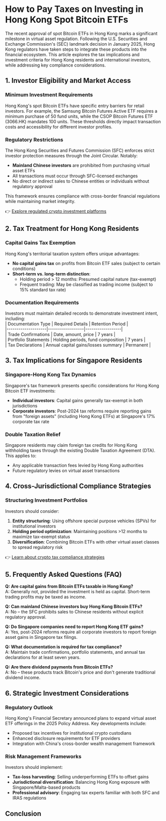 # How to Pay Taxes on Investing in Hong Kong Spot Bitcoin ETFs  

The recent approval of spot Bitcoin ETFs in Hong Kong marks a significant milestone in virtual asset regulation. Following the U.S. Securities and Exchange Commission's (SEC) landmark decision in January 2025, Hong Kong regulators have taken steps to integrate these products into the financial ecosystem. This article explores the tax implications and investment criteria for Hong Kong residents and international investors, while addressing key compliance considerations.  

## 1. Investor Eligibility and Market Access  

### Minimum Investment Requirements  
Hong Kong's spot Bitcoin ETFs have specific entry barriers for retail investors. For example, the Samsung Bitcoin Futures Active ETF requires a minimum purchase of 50 fund units, while the CSOP Bitcoin Futures ETF (3066.HK) mandates 100 units. These thresholds directly impact transaction costs and accessibility for different investor profiles.  

### Regulatory Restrictions  
The Hong Kong Securities and Futures Commission (SFC) enforces strict investor protection measures through the Joint Circular. Notably:  
- **Mainland Chinese investors** are prohibited from purchasing virtual asset ETFs  
- All transactions must occur through SFC-licensed exchanges  
- No direct or indirect sales to Chinese entities or individuals without regulatory approval  

This framework ensures compliance with cross-border financial regulations while maintaining market integrity.  

👉 [Explore regulated crypto investment platforms](https://bit.ly/okx-bonus)  

## 2. Tax Treatment for Hong Kong Residents  

### Capital Gains Tax Exemption  
Hong Kong's territorial taxation system offers unique advantages:  
- **No capital gains tax** on profits from Bitcoin ETF sales (subject to certain conditions)  
- **Short-term vs. long-term distinction**:  
  - Holding period > 12 months: Presumed capital nature (tax-exempt)  
  - Frequent trading: May be classified as trading income (subject to 15% standard tax rate)  

### Documentation Requirements  
Investors must maintain detailed records to demonstrate investment intent, including:  
| Documentation Type | Required Details | Retention Period |  
|--------------------|------------------|------------------|  
| Trade Confirmations | Date, amount, price | 7 years |  
| Portfolio Statements | Holding periods, fund composition | 7 years |  
| Tax Declarations | Annual capital gains/losses summary | Permanent |  

## 3. Tax Implications for Singapore Residents  

### Singapore-Hong Kong Tax Dynamics  
Singapore's tax framework presents specific considerations for Hong Kong Bitcoin ETF investments:  
- **Individual investors**: Capital gains generally tax-exempt in both jurisdictions  
- **Corporate investors**: Post-2024 tax reforms require reporting gains from "foreign assets" (including Hong Kong ETFs) at Singapore's 17% corporate tax rate  

### Double Taxation Relief  
Singapore residents may claim foreign tax credits for Hong Kong withholding taxes through the existing Double Taxation Agreement (DTA). This applies to:  
- Any applicable transaction fees levied by Hong Kong authorities  
- Future regulatory levies on virtual asset transactions  

## 4. Cross-Jurisdictional Compliance Strategies  

### Structuring Investment Portfolios  
Investors should consider:  
1. **Entity structuring**: Using offshore special purpose vehicles (SPVs) for institutional investors  
2. **Holding period optimization**: Maintaining positions >12 months to maximize tax-exempt status  
3. **Diversification**: Combining Bitcoin ETFs with other virtual asset classes to spread regulatory risk  

👉 [Learn about crypto tax compliance strategies](https://bit.ly/okx-bonus)  

## 5. Frequently Asked Questions (FAQ)  

**Q: Are capital gains from Bitcoin ETFs taxable in Hong Kong?**  
A: Generally not, provided the investment is held as capital. Short-term trading profits may be taxed as income.  

**Q: Can mainland Chinese investors buy Hong Kong Bitcoin ETFs?**  
A: No – the SFC prohibits sales to Chinese residents without explicit regulatory approval.  

**Q: Do Singapore companies need to report Hong Kong ETF gains?**  
A: Yes, post-2024 reforms require all corporate investors to report foreign asset gains in Singapore tax filings.  

**Q: What documentation is required for tax compliance?**  
A: Maintain trade confirmations, portfolio statements, and annual tax declarations for at least seven years.  

**Q: Are there dividend payments from Bitcoin ETFs?**  
A: No – these products track Bitcoin's price and don't generate traditional dividend income.  

## 6. Strategic Investment Considerations  

### Regulatory Outlook  
Hong Kong's Financial Secretary announced plans to expand virtual asset ETF offerings in the 2025 Policy Address. Key developments include:  
- Proposed tax incentives for institutional crypto custodians  
- Enhanced disclosure requirements for ETF providers  
- Integration with China's cross-border wealth management framework  

### Risk Management Frameworks  
Investors should implement:  
- **Tax-loss harvesting**: Selling underperforming ETFs to offset gains  
- **Jurisdictional diversification**: Balancing Hong Kong exposure with Singapore/Malta-based products  
- **Professional advisory**: Engaging tax experts familiar with both SFC and IRAS regulations  

## Conclusion  
